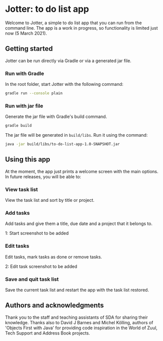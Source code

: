 # Jotter: to do list app
Welcome to Jotter, a simple to do list app that you can run from the command line.
The app is a work in progress, so functionality is limited just now (5 March 2021).

## Getting started
Jotter can be run directly via Gradle or via a generated jar file.

### Run with Gradle
In the root folder, start Jotter with the following command:
```bash
gradle run --console plain
```
### Run with jar file
Generate the jar file with Gradle's build command.
```bash
gradle build
```
The jar file will be generated in `build/libs`. Run it using the command:
```bash
java -jar build/libs/to-do-list-app-1.0-SNAPSHOT.jar
```

## Using this app
At the moment, the app just prints a welcome screen with the main options.
In future releases, you will be able to:

### View task list
View the task list and sort by title or project.

### Add tasks
Add tasks and give them a title, due date and a project that it belongs to.

1: Start screenshot to be added

### Edit tasks
Edit tasks, mark tasks as done or remove tasks.

2: Edit task screenshot to be added

### Save and quit task list
Save the current task list and restart the app with the task list restored.

## Authors and acknowledgments
Thank you to the staff and teaching assistants of SDA for sharing their knowledge. Thanks also to David J Barnes and Michel Kölling, authors of 'Objects First with Java' for providing code inspiration in the World of Zuul, Tech Support and Address Book projects.
